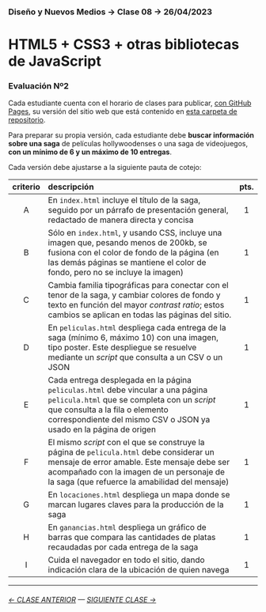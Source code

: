 ### Diseño y Nuevos Medios → Clase 08 → 26/04/2023

# HTML5 + CSS3 + otras bibliotecas de JavaScript

### Evaluación Nº2

Cada estudiante cuenta con el horario de clases para publicar, [con GitHub Pages](https://docs.github.com/es/free-pro-team@latest/github/working-with-github-pages/configuring-a-publishing-source-for-your-github-pages-site), su versión del sitio web que está contenido en [esta carpeta de repositorio](https://profesorfaco.github.io/dno037-2023/clase-09/).

Para preparar su propia versión, cada estudiante debe **buscar información sobre una saga** de películas hollywoodenses o una saga de videojuegos, **con un mínimo de 6 y un máximo de 10 entregas**.

Cada versión debe ajustarse a la siguiente pauta de cotejo:

| criterio | descripción             | pts. |
|:----:|:----------------------------|:----:|
| A | En `index.html` incluye el título de la saga, seguido por un párrafo de presentación general, redactado de manera directa y concisa | 1 |
| B | Sólo en `index.html`, y usando CSS, incluye una imagen que, pesando menos de 200kb, se fusiona con el color de fondo de la página (en las demás páginas se mantiene el color de fondo, pero no se incluye la imagen) | 1 |
| C | Cambia familia tipográficas para conectar con el tenor de la saga, y cambiar colores de fondo y texto en función del mayor *contrast ratio*; estos cambios se aplican en todas las páginas del sitio. | 1 |
| D | En `peliculas.html` despliega cada entrega de la saga (mínimo 6, máximo 10) con una imagen, tipo poster. Este despliegue se resuelve mediante un *script* que consulta a un CSV o un JSON | 1 | 
| E | Cada entrega desplegada en la página `peliculas.html` debe vincular a una página `pelicula.html` que se completa con un *script* que consulta a la fila o elemento correspondiente del mismo CSV o JSON ya usado en la página de origen| 1 |
| F | El mismo *script* con el que se construye la página de `pelicula.html` debe considerar un mensaje de error amable. Este mensaje debe ser acompañado con la imagen de un personaje de la saga (que refuerce la amabilidad del mensaje)  | 1 |
| G | En `locaciones.html` despliega un mapa donde se marcan lugares claves para la producción de la saga | 1 |
| H | En `ganancias.html` despliega un gráfico de barras que compara las cantidades de platas recaudadas por cada entrega de la saga | 1 |
| I | Cuida el navegador en todo el sitio, dando indicación clara de la ubicación de quien navega | 1 |

- - - - - - - - - - - - -

###### [← CLASE ANTERIOR](https://github.com/profesorfaco/dno037-2023/tree/main/clase-07) — [SIGUIENTE CLASE →](https://github.com/profesorfaco/dno037-2023/tree/main/clase-10)
